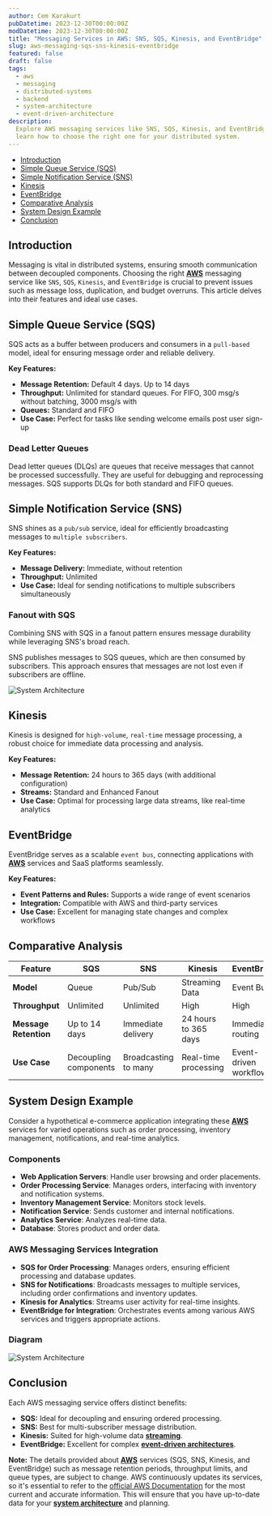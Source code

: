 ```yaml
---
author: Cem Karakurt
pubDatetime: 2023-12-30T00:00:00Z
modDatetime: 2023-12-30T00:00:00Z
title: "Messaging Services in AWS: SNS, SQS, Kinesis, and EventBridge"
slug: aws-messaging-sqs-sns-kinesis-eventbridge
featured: false
draft: false
tags:
  - aws
  - messaging
  - distributed-systems
  - backend
  - system-architecture
  - event-driven-architecture
description:
  Explore AWS messaging services like SNS, SQS, Kinesis, and EventBridge, and
  learn how to choose the right one for your distributed system.
---
```


- [Introduction](#introduction)
- [Simple Queue Service (SQS)](#simple-queue-service-sqs)
- [Simple Notification Service (SNS)](#simple-notification-service-sns)
- [Kinesis](#kinesis)
- [EventBridge](#eventbridge)
- [Comparative Analysis](#comparative-analysis)
- [System Design Example](#system-design-example)
- [Conclusion](#conclusion)

## Introduction

Messaging is vital in distributed systems, ensuring smooth communication between decoupled components. Choosing the right [**AWS**](https://cemkarakurt.com/tags/aws/ "Amazon Web Services") messaging service like `SNS`, `SQS`, `Kinesis`, and `EventBridge` is crucial to prevent issues such as message loss, duplication, and budget overruns. This article delves into their features and ideal use cases.

## Simple Queue Service (SQS)

SQS acts as a buffer between producers and consumers in a `pull-based` model, ideal for ensuring message order and reliable delivery.

**Key Features:**

- **Message Retention:** Default 4 days. Up to 14 days
- **Throughput:** Unlimited for standard queues. For FIFO, 300 msg/s without batching, 3000 msg/s with
- **Queues:** Standard and FIFO
- **Use Case:** Perfect for tasks like sending welcome emails post user sign-up

### Dead Letter Queues

Dead letter queues (DLQs) are queues that receive messages that cannot be processed successfully. They are useful for debugging and reprocessing messages. SQS supports DLQs for both standard and FIFO queues.

## Simple Notification Service (SNS)

SNS shines as a `pub/sub` service, ideal for efficiently broadcasting messages to `multiple subscribers`.

**Key Features:**

- **Message Delivery:** Immediate, without retention
- **Throughput:** Unlimited
- **Use Case:** Ideal for sending notifications to multiple subscribers simultaneously

### Fanout with SQS

Combining SNS with SQS in a fanout pattern ensures message durability while leveraging SNS's broad reach.

SNS publishes messages to SQS queues, which are then consumed by subscribers. This approach ensures that messages are not lost even if subscribers are offline.

![System Architecture](/assets/blog6_diagram2.png)

## Kinesis

Kinesis is designed for `high-volume`, `real-time` message processing, a robust choice for immediate data processing and analysis.

**Key Features:**

- **Message Retention:** 24 hours to 365 days (with additional configuration)
- **Streams:** Standard and Enhanced Fanout
- **Use Case:** Optimal for processing large data streams, like real-time analytics

## EventBridge

EventBridge serves as a scalable `event bus`, connecting applications with [**AWS**](https://cemkarakurt.com/tags/aws/ "Amazon Web Services") services and SaaS platforms seamlessly.

**Key Features:**

- **Event Patterns and Rules:** Supports a wide range of event scenarios
- **Integration:** Compatible with AWS and third-party services
- **Use Case:** Excellent for managing state changes and complex workflows

## Comparative Analysis

| Feature               | SQS                   | SNS                  | Kinesis              | EventBridge            |
| --------------------- | --------------------- | -------------------- | -------------------- | ---------------------- |
| **Model**             | Queue                 | Pub/Sub              | Streaming Data       | Event Bus              |
| **Throughput**        | Unlimited             | Unlimited            | High                 | High                   |
| **Message Retention** | Up to 14 days         | Immediate delivery   | 24 hours to 365 days | Immediate routing      |
| **Use Case**          | Decoupling components | Broadcasting to many | Real-time processing | Event-driven workflows |

## System Design Example

Consider a hypothetical e-commerce application integrating these [**AWS**](https://cemkarakurt.com/tags/aws/ "Amazon Web Services") services for varied operations such as order processing, inventory management, notifications, and real-time analytics.

### Components

- **Web Application Servers**: Handle user browsing and order placements.
- **Order Processing Service**: Manages orders, interfacing with inventory and notification systems.
- **Inventory Management Service**: Monitors stock levels.
- **Notification Service**: Sends customer and internal notifications.
- **Analytics Service**: Analyzes real-time data.
- **Database**: Stores product and order data.

### AWS Messaging Services Integration

- **SQS for Order Processing**: Manages orders, ensuring efficient processing and database updates.
- **SNS for Notifications**: Broadcasts messages to multiple services, including order confirmations and inventory updates.
- **Kinesis for Analytics**: Streams user activity for real-time insights.
- **EventBridge for Integration**: Orchestrates events among various AWS services and triggers appropriate actions.

### Diagram

![System Architecture](/assets/blog6_diagram.png)

## Conclusion

Each AWS messaging service offers distinct benefits:

- **SQS:** Ideal for decoupling and ensuring ordered processing.
- **SNS:** Best for multi-subscriber message distribution.
- **Kinesis:** Suited for high-volume data [**streaming**](https://cemkarakurt.com/tags/streaming/ "streaming").
- **EventBridge:** Excellent for complex [**event-driven architectures**](https://cemkarakurt.com/tags/event-driven-architecture/ "event driven architectures").

**Note:** The details provided about [**AWS**](https://cemkarakurt.com/tags/aws/ "Amazon Web Services") services (SQS, SNS, Kinesis, and EventBridge) such as message retention periods, throughput limits, and queue types, are subject to change. AWS continuously updates its services, so it's essential to refer to the [official AWS Documentation](https://aws.amazon.com/documentation/) for the most current and accurate information. This will ensure that you have up-to-date data for your [**system architecture**](https://cemkarakurt.com/tags/system-architecture/ "system architecture") and planning.
